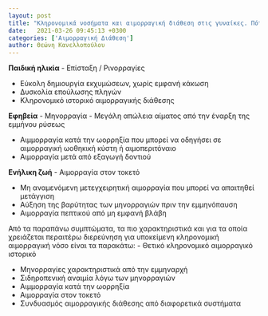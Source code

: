 ```yaml
---
layout: post
title: "Κληρονομικά νοσήματα και αιμορραγική διάθεση στις γυναίκες. Πότε χρειάζεται περαιτέρω διερεύνηση;"
date:   2021-03-26 09:45:13 +0300
categories: ['Αιμορραγική Διάθεση']
author: Θεώνη Κανελλοπούλου
---
```


 **Παιδική ηλικία** - Επίσταξη / Ρινορραγίες
<!--break-->
- Εύκολη δημιουργία εκχυμώσεων, χωρίς εμφανή κάκωση
- Δυσκολία επούλωσης πληγών
- Κληρονομικό ιστορικό αιμορραγικής διάθεσης

**Εφηβεία** - Μηνορραγία - Μεγάλη απώλεια αίματος από την έναρξη της εμμήνου ρύσεως
- Αιμμορραγία κατά την ωορρηξία που μπορεί να οδηγήσει σε αιμορραγική ωοθηκική κύστη ή αιμοπεριτόναιο
- Αιμορραγία μετά από εξαγωγή δοντιού

**Ενήλικη ζωή** - Αιμορραγία στον τοκετό
- Μη αναμενόμενη μετεγχειρητική αιμορραγία που μπορεί να απαιτηθεί μετάγγιση
- Αύξηση της βαρύτητας των μηνορραγιών πριν την εμμηνόπαυση
- Αιμορραγία πεπτικού από μη εμφανή βλάβη

Από τα παραπάνω συμπτώματα, τα πιο χαρακτηριστικά και για τα οποία χρειάζεται περαιτέρω διερεύνηση για υποκείμενη κληρονομική αιμορραγική νόσο είναι τα παρακάτω: - Θετικό κληρονομικό αιμορραγικό ιστορικό
- Μηνορραγίες χαρακτηριστικά από την εμμηναρχή
- Σιδηροπενική αναιμία λόγω των μηνορραγιών
- Αιμμορραγία κατά την ωορρηξία 
- Αιμορραγία στον τοκετό
- Συνδυασμός αιμορραγικής διάθεσης από διαφορετικά συστήματα
 &nbsp;